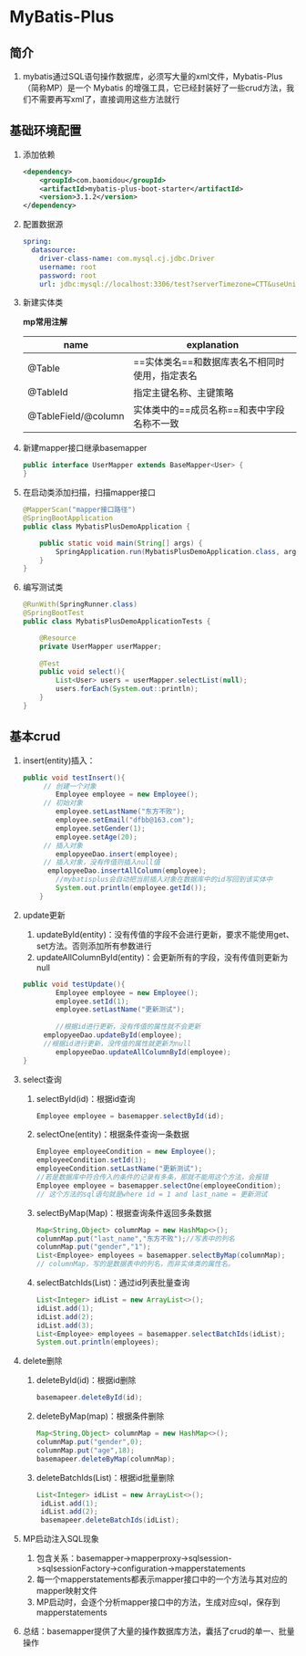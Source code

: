 # MyBatis-Plus

## 简介

1. mybatis通过SQL语句操作数据库，必须写大量的xml文件，Mybatis-Plus（简称MP）是一个 Mybatis 的增强工具，它已经封装好了一些crud方法，我们不需要再写xml了，直接调用这些方法就行

## 基础环境配置

1. 添加依赖

   ```xml
   <dependency>
       <groupId>com.baomidou</groupId>
       <artifactId>mybatis-plus-boot-starter</artifactId>
       <version>3.1.2</version>
   </dependency>
   ```

2. 配置数据源

   ```yaml
   spring:
     datasource:
       driver-class-name: com.mysql.cj.jdbc.Driver
       username: root
       password: root
       url: jdbc:mysql://localhost:3306/test?serverTimezone=CTT&useUnicode=true&characterEncoding=utf-8&allowMultiQueries=true
   ```

3. 新建实体类

   **mp常用注解**

   | name                | explanation                                    |
   | ------------------- | ---------------------------------------------- |
   | @Table              | ==实体类名==和数据库表名不相同时使用，指定表名 |
   | @TableId            | 指定主键名称、主键策略                         |
   | @TableField/@column | 实体类中的==成员名称==和表中字段名称不一致     |

   

4. 新建mapper接口继承basemapper

   ```Java
   public interface UserMapper extends BaseMapper<User> {
   }
   ```

5. 在启动类添加扫描，扫描mapper接口

   ```java
   @MapperScan("mapper接口路径")
   @SpringBootApplication
   public class MybatisPlusDemoApplication {
   
       public static void main(String[] args) {
           SpringApplication.run(MybatisPlusDemoApplication.class, args);
       }
   }
   ```

6. 编写测试类

   ```Java
   @RunWith(SpringRunner.class)
   @SpringBootTest
   public class MybatisPlusDemoApplicationTests {
   
       @Resource
       private UserMapper userMapper;
       
       @Test
       public void select(){
           List<User> users = userMapper.selectList(null);
           users.forEach(System.out::println);
       }
   }
   ```

## 基本crud

1. insert(entity)插入：

   ```Java
   public void testInsert(){
       	// 创建一个对象
           Employee employee = new Employee();
       	// 初始对象
           employee.setLastName("东方不败");
           employee.setEmail("dfbb@163.com");
           employee.setGender(1);
           employee.setAge(20);
       	// 插入对象
           emplopyeeDao.insert(employee);
       	// 插入对象，没有传值则插入null值
       	 emplopyeeDao.insertAllColumn(employee);
           //mybatisplus会自动把当前插入对象在数据库中的id写回到该实体中
           System.out.println(employee.getId());
       }
   ```

2. update更新

   1. updateById(entity)：没有传值的字段不会进行更新，要求不能使用get、set方法。否则添加所有参数进行
   2. updateAllColumnById(entity)：会更新所有的字段，没有传值则更新为null

   ```Java
   public void testUpdate(){
           Employee employee = new Employee();
           employee.setId(1);
           employee.setLastName("更新测试");
       
           //根据id进行更新，没有传值的属性就不会更新
       	emplopyeeDao.updateById(employee);
       	//根据id进行更新，没传值的属性就更新为null
           emplopyeeDao.updateAllColumnById(employee);
   }
   ```

3. select查询

   1. selectById(id)：根据id查询

      ```java
      Employee employee = basemapper.selectById(id);
      ```

   2. selectOne(entity)：根据条件查询一条数据

      ```Java
      Employee employeeCondition = new Employee();
      employeeCondition.setId(1);
      employeeCondition.setLastName("更新测试");
      //若是数据库中符合传入的条件的记录有多条，那就不能用这个方法，会报错
      Employee employee = basemapper.selectOne(employeeCondition);
      // 这个方法的sql语句就是where id = 1 and last_name = 更新测试
      ```

   3. selectByMap(Map)：根据查询条件返回多条数据

      ```Java
      Map<String,Object> columnMap = new HashMap<>();
      columnMap.put("last_name","东方不败");//写表中的列名
      columnMap.put("gender","1");
      List<Employee> employees = basemapper.selectByMap(columnMap);
      // columnMap，写的是数据表中的列名，而非实体类的属性名。
      ```

   4. selectBatchIds(List)：通过id列表批量查询

      ```Java
      List<Integer> idList = new ArrayList<>();
      idList.add(1);
      idList.add(2);
      idList.add(3);
      List<Employee> employees = basemapper.selectBatchIds(idList);
      System.out.println(employees);
      ```

4. delete删除

   1. deleteById(id)：根据id删除

      ```java
      basemapeer.deleteById(id);
      ```

   2. deleteByMap(map)：根据条件删除

      ```Java
      Map<String,Object> columnMap = new HashMap<>();
      columnMap.put("gender",0);
      columnMap.put("age",18);
      basemapeer.deleteByMap(columnMap);
      ```

   3. deleteBatchIds(List)：根据id批量删除

      ```Java
      List<Integer> idList = new ArrayList<>();
       idList.add(1);
       idList.add(2);
       basemapeer.deleteBatchIds(idList);
      ```

5. MP启动注入SQL现象

   1. 包含关系：basemapper->mapperproxy->sqlsession->sqlsessionFactory->configuration->mapperstatements
   2. 每一个mapperstatements都表示mapper接口中的一个方法与其对应的mapper映射文件
   3. MP启动时，会逐个分析mapper接口中的方法，生成对应sql，保存到mapperstatements

6. 总结：basemapper提供了大量的操作数据库方法，囊括了crud的单一、批量操作

